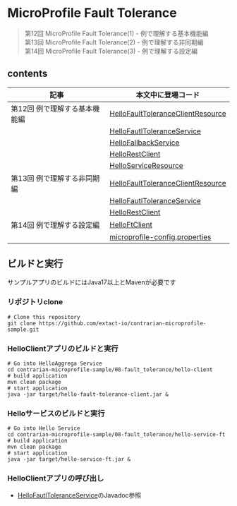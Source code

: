 # MicroProfile Fault Tolerance
> 第12回 MicroProfile Fault Tolerance(1) - 例で理解する基本機能編  
> 第13回 MicroProfile Fault Tolerance(2) - 例で理解する非同期編  
> 第14回 MicroProfile Fault Tolerance(3) - 例で理解する設定編  

## contents 
|記事|本文中に登場コード|
| ---------- | --- |
|第12回 例で理解する基本機能編|[HelloFaultToleranceClientResource](hello-client/src/main/java/io/extact/mp/sample/ft/client/webapi/HelloFaultToleranceClientResource.java) |
||[HelloFautlToleranceService](hello-client/src/main/java/io/extact/mp/sample/ft/client/service/HelloFautlToleranceService.java) |
||[HelloFallbackService](hello-client/src/main/java/io/extact/mp/sample/ft/client/service/HelloFallbackService.java) |
||[HelloRestClient](hello-client/src/main/java/io/extact/mp/sample/ft/client/external/HelloRestClient.java) |
||[HelloServiceResource](hello-service-ft/src/main/java/io/extact/mp/sample/ft/service/HelloServiceResource.java) |
|第13回 例で理解する非同期編|[HelloFaultToleranceClientResource](hello-client/src/main/java/io/extact/mp/sample/ft/client/webapi/HelloFaultToleranceClientResource.java) |
||[HelloFautlToleranceService](hello-client/src/main/java/io/extact/mp/sample/ft/client/service/HelloFautlToleranceService.java) |
||[HelloRestClient](hello-client/src/main/java/io/extact/mp/sample/ft/client/external/HelloRestClient.java) |
|第14回 例で理解する設定編|[HelloFtClient](hello-client/src/main/java/io/extact/sample/FtClient.java) |
||[microprofile-config.properties](hello-client/src/main/resources/META-INF/microprofile-config.properties) |


## ビルドと実行
サンプルアプリのビルドにはJava17以上とMavenが必要です

### リポジトリclone
```shell
# Clone this repository
git clone https://github.com/extact-io/contrarian-microprofile-sample.git
```

### HelloClientアプリのビルドと実行
```shell
# Go into HelloAggrega Service
cd contrarian-microprofile-sample/08-fault_tolerance/hello-client
# build application
mvn clean package
# start application
java -jar target/hello-fault-tolerance-client.jar &
```
### Helloサービスのビルドと実行
```shell
# Go into Hello Service
cd contrarian-microprofile-sample/08-fault_tolerance/hello-service-ft
# build application
mvn clean package
# start application
java -jar target/hello-service-ft.jar &
```

### HelloClientアプリの呼び出し
- [HelloFautlToleranceService](hello-client/src/main/java/io/extact/mp/sample/ft/client/service/HelloFautlToleranceService.java)のJavadoc参照
